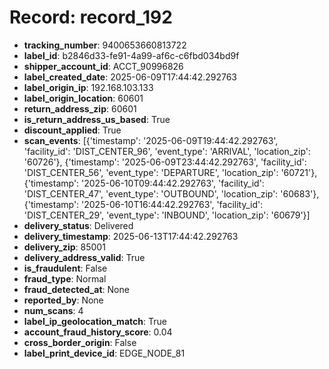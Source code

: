 # Record: record_192

- **tracking_number**: 9400653660813722
- **label_id**: b2846d33-fe91-4a99-af6c-c6fbd034bd9f
- **shipper_account_id**: ACCT_90996826
- **label_created_date**: 2025-06-09T17:44:42.292763
- **label_origin_ip**: 192.168.103.133
- **label_origin_location**: 60601
- **return_address_zip**: 60601
- **is_return_address_us_based**: True
- **discount_applied**: True
- **scan_events**: [{'timestamp': '2025-06-09T19:44:42.292763', 'facility_id': 'DIST_CENTER_96', 'event_type': 'ARRIVAL', 'location_zip': '60726'}, {'timestamp': '2025-06-09T23:44:42.292763', 'facility_id': 'DIST_CENTER_56', 'event_type': 'DEPARTURE', 'location_zip': '60721'}, {'timestamp': '2025-06-10T09:44:42.292763', 'facility_id': 'DIST_CENTER_47', 'event_type': 'OUTBOUND', 'location_zip': '60683'}, {'timestamp': '2025-06-10T16:44:42.292763', 'facility_id': 'DIST_CENTER_29', 'event_type': 'INBOUND', 'location_zip': '60679'}]
- **delivery_status**: Delivered
- **delivery_timestamp**: 2025-06-13T17:44:42.292763
- **delivery_zip**: 85001
- **delivery_address_valid**: True
- **is_fraudulent**: False
- **fraud_type**: Normal
- **fraud_detected_at**: None
- **reported_by**: None
- **num_scans**: 4
- **label_ip_geolocation_match**: True
- **account_fraud_history_score**: 0.04
- **cross_border_origin**: False
- **label_print_device_id**: EDGE_NODE_81